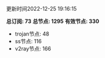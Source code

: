 更新时间2022-12-25 19:16:15

**总订阅: 73**
**总节点: 1295**
**有效节点: 330**
- trojan节点: 48
- ss节点: 116
- v2ray节点: 166

